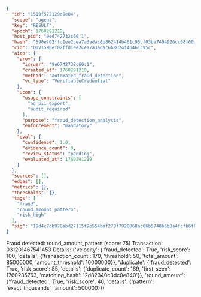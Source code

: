 ```json
{
  "id": "1519f572129d9e04",
  "scope": "agent",
  "key": "RESULT",
  "epoch": 1760291219,
  "host_pid": "9e6742732c60:1",
  "hash": "590ef02ffd1ee2cea7a3adac6b862414b461c95cf03ba7494926cc68f60aeb51",
  "cid": "QmV1590ef02ffd1ee2cea7a3adac6b862414b461c95c",
  "aicp": {
    "prov": {
      "issuer": "9e6742732c60:1",
      "created_at": 1760291219,
      "method": "automated_fraud_detection",
      "vc_type": "VerifiableCredential"
    },
    "ucon": {
      "usage_constraints": [
        "no_pii_export",
        "audit_required"
      ],
      "purpose": "fraud_detection_analysis",
      "enforcement": "mandatory"
    },
    "eval": {
      "confidence": 1.0,
      "evidence_count": 0,
      "review_status": "pending",
      "evaluated_at": 1760291219
    }
  },
  "sources": [],
  "edges": [],
  "metrics": {},
  "thresholds": {},
  "tags": [
    "fraud",
    "round_amount_pattern",
    "risk_high"
  ],
  "sig": "19d4c7db978abd27115f9b554baf279f7920068ac06b5748b6b0a4fcfb6f8135"
}
```

Fraud detected: round_amount_pattern (score: 75)
Transaction: 031201467541453
Details: {'velocity': {'fraud_detected': True, 'risk_score': 100, 'details': {'transaction_count': 170, 'threshold': 50, 'total_amount': 85000000, 'amount_threshold': 10000000}}, 'duplicate': {'fraud_detected': True, 'risk_score': 85, 'details': {'duplicate_count': 169, 'first_seen': 1760285763, 'matching_hash': '2d82340c3dc0e840'}}, 'round_amount': {'fraud_detected': True, 'risk_score': 40, 'details': {'pattern': 'exact_thousands', 'amount': 500000}}}